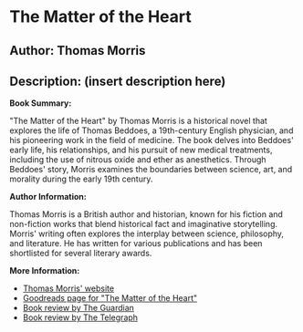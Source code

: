 # The Matter of the Heart
## Author: Thomas Morris
## Description: (insert description here)
**Book Summary:**

"The Matter of the Heart" by Thomas Morris is a historical novel that explores the life of Thomas Beddoes, a 19th-century English physician, and his pioneering work in the field of medicine. The book delves into Beddoes' early life, his relationships, and his pursuit of new medical treatments, including the use of nitrous oxide and ether as anesthetics. Through Beddoes' story, Morris examines the boundaries between science, art, and morality during the early 19th century.

**Author Information:**

Thomas Morris is a British author and historian, known for his fiction and non-fiction works that blend historical fact and imaginative storytelling. Morris' writing often explores the interplay between science, philosophy, and literature. He has written for various publications and has been shortlisted for several literary awards.

**More Information:**

* [Thomas Morris' website](https://www.thomasmorris.co.uk/)
* [Goodreads page for "The Matter of the Heart"](https://www.goodreads.com/book/show/30511951-the-matter-of-the-heart)
* [Book review by The Guardian](https://www.theguardian.com/books/2014/jul/06/the-matter-of-the-heart-thomas-morris-review)
* [Book review by The Telegraph](https://www.telegraph.co.uk/books/what-to-read/the-matter-of-the-heart-by-thomas-morris-review-historical-fiction/)